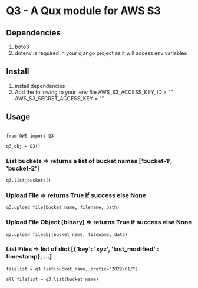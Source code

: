 # Q3 - A Qux module for AWS S3

## Dependencies
1. boto3
2. dotenv is required in your django project as it will access env variables

## Install
1. install dependencies
2. Add the following to your .env file
    AWS_S3_ACCESS_KEY_ID = ""
    AWS_S3_SECRET_ACCESS_KEY = ""

## Usage

```

from QWS import Q3

q3_obj = Q3()

```
### List buckets => returns a list of bucket names ['bucket-1', 'bucket-2']
```
q3.list_buckets()
```

### Upload File => returns True if success else None
```
q3.upload_file(bucket_name, filename, path)
```

### Upload File Object (binary) => returns True if success else None
```
q3.upload_fileobj(bucket_name, filename, data)
```

### List Files => list of dict [{'key': 'xyz', 'last_modified' : timestamp}, ...]
```
filelist = q3.list(bucket_name, prefix="2022/01/")

all_filelist = q3.list(bucket_name)
```


